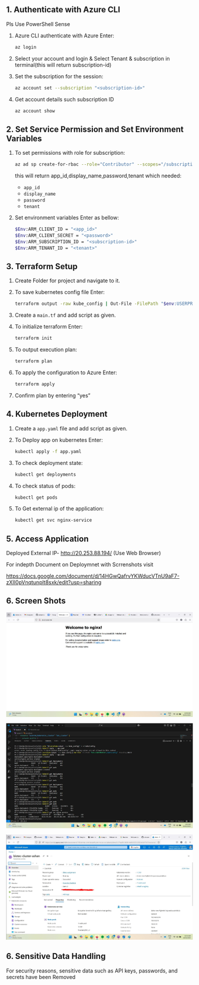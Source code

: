 ## 1. Authenticate with Azure CLI
Pls Use PowerShell
Sense

1. Azure CLI authenticate with Azure Enter:

    ```bash
    az login
    ```
    
2. Select your account and login & Select Tenant & subscription in terminal(this will return subscription-id)

3. Set the subscription for the session:

    ```bash
    az account set --subscription "<subscription-id>"
    ```

4. Get account details such subscription ID


    ```bash
    az account show
    ```

## 2. Set Service Permission and Set Environment Variables

1. To set permissions with role for subscription:

    ```bash
    az ad sp create-for-rbac --role="Contributor" --scopes="/subscriptions/<subscription-id>"
    ```

   this will return app_id,display_name,password,tenant which needed:

   - `app_id`
   - `display_name`
   - `password`
   - `tenant`

2. Set environment variables Enter as bellow:

    ```bash
    $Env:ARM_CLIENT_ID = "<app_id>"
    $Env:ARM_CLIENT_SECRET = "<password>"
    $Env:ARM_SUBSCRIPTION_ID = "<subscription-id>"
    $Env:ARM_TENANT_ID = "<tenant>"
    ```

## 3. Terraform Setup

1. Create Folder for project and navigate to it.

2. To save kubernetes config file Enter:

    ```bash
    terraform output -raw kube_config | Out-File -FilePath "$env:USERPROFILE\.kube\config" -Encoding ASCII
    ```

3. Create a `main.tf` and add script as given.

4. To initialize terraform Enter:

    ```bash
    terraform init
    ```

5. To output execution plan:

    ```bash
    terraform plan
    ```

6. To apply the configuration to Azure Enter:

    ```bash
    terraform apply
    ```
7. Confirm plan by entering “yes”

## 4. Kubernetes Deployment

1. Create a `app.yaml` file and add script as given.

2. To Deploy app on kubernetes Enter:

    ```bash
    kubectl apply -f app.yaml
    ```

3. To check deployment state:
    ```bash
    kubectl get deployments
    ```

4. To check status of pods:
    ```bash
    kubectl get pods
    ```

5. To Get external ip of the application:
    ```bash
    kubectl get svc nginx-service
    ```
## 5. Access Application

Deployed External IP- http://20.253.88.194/
(Use Web Browser)

For indepth Document on Deploymnet with Scrrenshots visit

https://docs.google.com/document/d/14HGwQafrvYKWducVTnU9aF7-zXII0pVnqtunplt8sxk/edit?usp=sharing

## 6. Screen Shots
![DeployedWeb](Screenshots/deployedView.jpg)

![Command Prompt](Screenshots/cmdView.jpg)

![Azure Portal](Screenshots/azureview.jpg)

## 6. Sensitive Data Handling
For security reasons, sensitive data such as API keys, passwords, and secrets have been Removed

